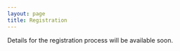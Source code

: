 ```yaml
---
layout: page
title: Registration
---
```


Details for the registration process will be available soon.